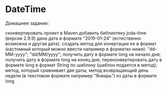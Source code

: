 # DateTime

Домашнее задание:

сконвертировать проект в Maven
добавить библиотеку joda-time (версии 2.9.9)
дана дата в формате "2019-01-24" (естественно возможна и другая дата). 
создать метод для конертации ее в формат (кастомный который можно ввести например в форматах ниже):
"dd-MM-yyyy";
"dd/MM/yyyy";
получить дату в формате long на начало дня;
получить дату в формате long на конец дня;
переконвертировать дату в формате long в формат String по шаблону (шаблон подается в метод);
метод, который сравнивает две даты;
метод возвращающий день недели (в текстовом формате например "Январь") из даты в формате long
